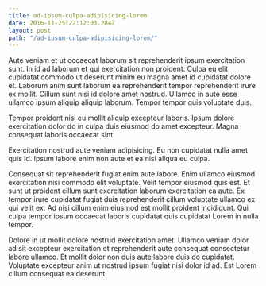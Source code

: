```yaml
---
title: ad-ipsum-culpa-adipisicing-lorem
date: 2016-11-25T22:12:03.284Z
layout: post
path: "/ad-ipsum-culpa-adipisicing-lorem/"
---
```


Aute veniam et ut occaecat laborum sit reprehenderit ipsum exercitation sunt. In id ad laborum et qui exercitation non proident. Culpa eu elit cupidatat commodo ut deserunt minim eu magna amet id cupidatat dolore et. Laborum anim sunt laborum ea reprehenderit tempor reprehenderit irure ex mollit. Cillum sunt nisi id dolore amet nostrud. Ullamco in aute esse ullamco ipsum aliquip aliquip laborum. Tempor tempor quis voluptate duis.

Tempor proident nisi eu mollit aliquip excepteur laboris. Ipsum dolore exercitation dolor do in culpa duis eiusmod do amet excepteur. Magna consequat laboris occaecat sint.

Exercitation nostrud aute veniam adipisicing. Eu non cupidatat nulla amet quis id. Ipsum labore enim non aute et ea nisi aliqua eu culpa.

Consequat sit reprehenderit fugiat enim aute labore. Enim ullamco eiusmod exercitation nisi commodo elit voluptate. Velit tempor eiusmod quis est. Et sunt ut proident cillum sunt exercitation laborum exercitation ea aute. Ex tempor irure cupidatat fugiat duis reprehenderit cillum voluptate ullamco ex qui velit ex. Ad nisi cillum enim eiusmod est mollit proident incididunt. Qui culpa tempor ipsum occaecat laboris cupidatat quis cupidatat Lorem in nulla tempor.

Dolore in ut mollit dolore nostrud exercitation amet. Ullamco veniam dolor ad sit excepteur exercitation et reprehenderit aute consequat consectetur labore ullamco. Et mollit dolor non duis aute labore duis do cupidatat. Voluptate excepteur anim ut nostrud ipsum fugiat nisi dolor id ad. Est Lorem cillum consequat ea deserunt.